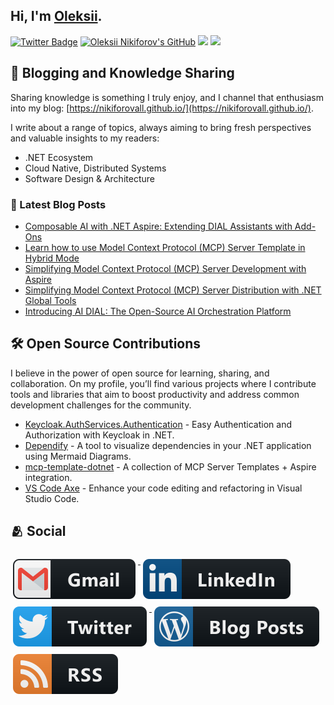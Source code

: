 ## Hi, I'm [Oleksii](https://nikiforovall.github.io/).

[![Twitter Badge](https://img.shields.io/twitter/follow/nikiforovall?style=social)](https://twitter.com/nikiforovall)
[![Oleksii Nikiforov's GitHub](https://img.shields.io/badge/-@nikiforovall-%23181717?style=flat-square&logo=github)](https://github.com/nikiforovall)
[![](https://vistr.dev/badge?repo=nikiforovall.nikiforovall&corners=square)](https://github.com/nikiforovall/vistr.dev)
[![](https://img.shields.io/github/stars/nikiforovall?style=social)](https://github.com/NikiforovAll?tab=repositories)

## 📝 Blogging and Knowledge Sharing

Sharing knowledge is something I truly enjoy, and I channel that enthusiasm into my blog: [https://nikiforovall.github.io/](https://nikiforovall.github.io/).

I write about a range of topics, always aiming to bring fresh perspectives and valuable insights to my readers:

- .NET Ecosystem
- Cloud Native, Distributed Systems
- Software Design & Architecture

### 📕 Latest Blog Posts

<!-- BLOG-POST-LIST:START -->
- [Composable AI with .NET Aspire: Extending DIAL Assistants with Add-Ons](https://nikiforovall.github.io/dotnet/ai/2025/04/18/introduction-to-dial-addons.html)
- [Learn how to use Model Context Protocol &lpar;MCP&rpar; Server Template in Hybrid Mode](https://nikiforovall.github.io/dotnet/2025/04/08/hybrid-mcp-template.html)
- [Simplifying Model Context Protocol &lpar;MCP&rpar; Server Development with Aspire](https://nikiforovall.github.io/dotnet/2025/04/04/mcp-template-and-aspire.html)
- [Simplifying Model Context Protocol &lpar;MCP&rpar; Server Distribution with .NET Global Tools](https://nikiforovall.github.io/dotnet/2025/04/02/mcp-template-getting-started.html)
- [Introducing AI DIAL: The Open-Source AI Orchestration Platform](https://nikiforovall.github.io/dotnet/ai/2025/03/30/introduction-to-dial.html)
<!-- BLOG-POST-LIST:END -->

## 🛠 Open Source Contributions

I believe in the power of open source for learning, sharing, and collaboration. On my profile, you’ll find various projects where I contribute tools and libraries that aim to boost productivity and address common development challenges for the community.

- [Keycloak.AuthServices.Authentication](https://github.com/NikiforovAll/keycloak-authorization-services-dotnet) - Easy Authentication and Authorization with Keycloak in .NET.
- [Dependify](https://github.com/NikiforovAll/dependify) - A tool to visualize dependencies in your .NET application using Mermaid Diagrams.
- [mcp-template-dotnet](https://github.com/NikiforovAll/mcp-template-dotnet) - A collection of MCP Server Templates + Aspire integration.
- [VS Code Axe](https://github.com/NikiforovAll/vsc-code-axe) - Enhance your code editing and refactoring in Visual Studio Code.


## 🫂 Social

<a href="mailto:alexey.nikiforovall@gmail.com">
  <img src="https://raw.githubusercontent.com/NikiforovAll/NikiforovAll/master/images/social/gmail.svg" alt="gmail" style="vertical-align:top; margin:6px 4px">
</a>

<a href="https://www.linkedin.com/in/nikiforov-oleksii/">
    <img src="https://raw.githubusercontent.com/NikiforovAll/NikiforovAll/master/images/social/linkedin.svg" alt="linkedin" style="vertical-align:top; margin:6px 4px">
</a>

<a href="https://twitter.com/nikiforovall">
    <img src="https://raw.githubusercontent.com/NikiforovAll/NikiforovAll/master/images/social/twitter.svg" alt="twitter" style="vertical-align:top; margin:6px 4px">
</a>

<a href="https://nikiforovall.github.io/">
    <img src="https://raw.githubusercontent.com/NikiforovAll/NikiforovAll/master/images/blogs/wordpress.svg" alt="wordpress" style="vertical-align:top; margin:6px 4px">
</a>
<a href="https://nikiforovall.github.io/feed.xml">
    <img src="https://raw.githubusercontent.com/NikiforovAll/NikiforovAll/master/images/blogs/rss.svg" alt="rss" style="vertical-align:top; margin:6px 4px">
</a>

